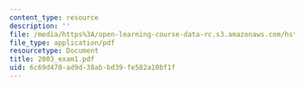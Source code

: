 ```yaml
---
content_type: resource
description: ''
file: /media/https%3A/open-learning-course-data-rc.s3.amazonaws.com/hst-131-introduction-to-neuroscience-fall-2005/6c69d470ad9d38abbd39fe582a10bf1f_2003_exam1.pdf
file_type: application/pdf
resourcetype: Document
title: 2003_exam1.pdf
uid: 6c69d470-ad9d-38ab-bd39-fe582a10bf1f
---
```

